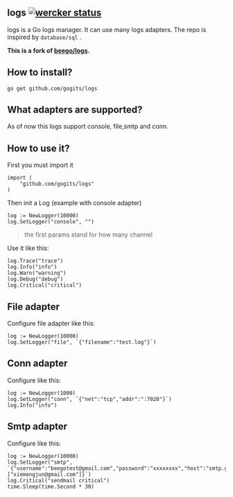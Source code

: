 ## logs [![wercker status](https://app.wercker.com/status/ed8de801ba4452aac5109cdd13ab55aa/s/ "wercker status")](https://app.wercker.com/project/bykey/ed8de801ba4452aac5109cdd13ab55aa)

logs is a Go logs manager. It can use many logs adapters. The repo is inspired by `database/sql` .

**This is a fork of [beego/logs](https://github.com/astaxie/beego/tree/master/logs).**


## How to install?

	go get github.com/gogits/logs


## What adapters are supported?

As of now this logs support console, file,smtp and conn.


## How to use it?

First you must import it

	import (
		"github.com/gogits/logs"
	)

Then init a Log (example with console adapter)

	log := NewLogger(10000)
	log.SetLogger("console", "")	

> the first params stand for how many channel

Use it like this:	
	
	log.Trace("trace")
	log.Info("info")
	log.Warn("warning")
	log.Debug("debug")
	log.Critical("critical")


## File adapter

Configure file adapter like this:

	log := NewLogger(10000)
	log.SetLogger("file", `{"filename":"test.log"}`)


## Conn adapter

Configure like this:

	log := NewLogger(1000)
	log.SetLogger("conn", `{"net":"tcp","addr":":7020"}`)
	log.Info("info")


## Smtp adapter

Configure like this:

	log := NewLogger(10000)
	log.SetLogger("smtp", `{"username":"beegotest@gmail.com","password":"xxxxxxxx","host":"smtp.gmail.com:587","sendTos":["xiemengjun@gmail.com"]}`)
	log.Critical("sendmail critical")
	time.Sleep(time.Second * 30)
